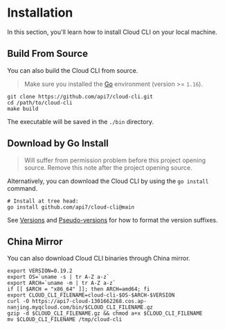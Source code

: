 <!--
# Copyright 2022 API7.ai, Inc
#
# Licensed under the Apache License, Version 2.0 (the "License");
# you may not use this file except in compliance with the License.
# You may obtain a copy of the License at
#
#     http://www.apache.org/licenses/LICENSE-2.0
#
# Unless required by applicable law or agreed to in writing, software
# distributed under the License is distributed on an "AS IS" BASIS,
# WITHOUT WARRANTIES OR CONDITIONS OF ANY KIND, either express or implied.
# See the License for the specific language governing permissions and
# limitations under the License.
-->

Installation
============

In this section, you'll learn how to install Cloud CLI on your local machine.

Build From Source
-----------------

You can also build the Cloud CLI from source.

> Make sure you installed the [Go](https://go.dev/) environment (version >= `1.16`).

```shell
git clone https://github.com/api7/cloud-cli.git
cd /path/to/cloud-cli
make build
```

The executable will be saved in the `./bin` directory.

Download by Go Install
----------------------

> Will suffer from permission problem before this project opening source.
> Remove this note after the project opening source.

Alternatively, you can download the Cloud CLI by using the `go install` command.

```shell
# Install at tree head:
go install github.com/api7/cloud-cli@main
```

See [Versions](https://go.dev/ref/mod#versions) and
[Pseudo-versions](https://go.dev/ref/mod#pseudo-versions) for how to format the
version suffixes.

China Mirror
-------------

You can also download Cloud CLI binaries through China mirror.

```shell
export VERSION=0.19.2
export OS=`uname -s | tr A-Z a-z`
export ARCH=`uname -m | tr A-Z a-z`
if [[ $ARCH = "x86_64" ]]; then ARCH=amd64; fi
export CLOUD_CLI_FILENAME=cloud-cli-$OS-$ARCH-$VERSION
curl -O https://api7-cloud-1301662268.cos.ap-nanjing.myqcloud.com/bin/$CLOUD_CLI_FILENAME.gz
gzip -d $CLOUD_CLI_FILENAME.gz && chmod a+x $CLOUD_CLI_FILENAME
mv $CLOUD_CLI_FILENAME /tmp/cloud-cli
```
